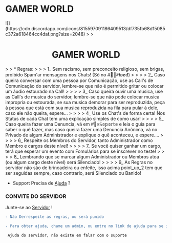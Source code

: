 <html><head><title>GAMER WORLD</title></head><body><div><h1>GAMER WORLD</h1></div></body></html>
![](https://cdn.discordapp.com/icons/815597091186409513/df735fb68d15085c372a618464cc4daf.png?size=2048)
> 
> <center><h1>GAMER WORLD</h1></center>
> 
> * Regras:
> 
> 
> 1_ Sem racismo, sem preconceito religioso, sem brigas, proibido Spam'ar mensagens nos Chats! (Só no #💢║₣ⱡøøđ)
> 
>
> 
> 2_ Caso queira conversar com uma pessoa por Comunicação, use as Call's de Comunicação do servidor, lembre-se que não é permitido gritar ou colocar um áudio estourado na Call!
> 
> 
> 
> 3_ Caso queira ouvir uma musica, use as Call's de musica do servidor, lembre-se que não pode colocar musica impropria ou estourada, se sua musica demorar para ser reproduzida, peça à pessoa que está com sua musica reproduzida na fila para pular à dele, caso ele não queira, espere...
> 
> 
> 
> 4_ Use os Chat's de forma certa! Nos Status de cada Chat tem uma explicação simples de como usar!
> 
> 
> 
> 5_ Caso queira fazer uma Denuncia, vá em #🏥»𝕊𝕠𝕡𝕠𝕣𝕥𝕖 e leia o guia para saber o quê fazer, mas caso queira fazer uma Denuncia Anônima, vá no Privado de algum Administrador e explique o quê aconteceu, e espere....
> 
> 
> 
> 6_ Respeite os Membros do Servidor, tanto Administrador como Membro e cargos deste nível!
>
> 
> 
> 7_ Se você quiser ganhar um cargo, terá que esperar um evento com Fomulários para se inscrever no teste!
> 
> 
> 
> 8_ Lembrando que se marcar algum Administrador ou Membros atoa (ou algum cargo deste nível) será Silenciado!
> 
>
> 
> 9_ As Regras no servidor não são de brincadeira ou enfeite, isso acima point_up_2 tem que ser seguidas sempre, caso contrario, será Silenciado ou Banido!

* Support
Precisa de [Ajuda](https://blog.gamerworldgg.ga/hc/support) ?

### CONVITE DO SERVIDOR
Junte-se ao [Servidor](https://gamerworldgg.ga/discord?invite=7) !


```diff
- Não Derrespeite as regras, ou será punido

- Para obter ajuda, chame um admin, ou entre no link de ajuda para se informar
```

``` Ajuda do servidor, não existe em falar com o suporte```
